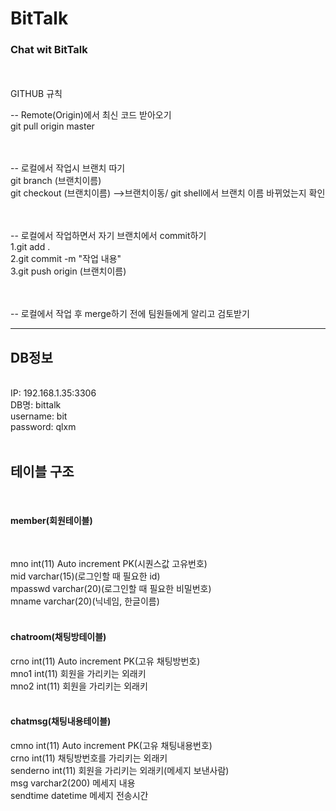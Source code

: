 # BitTalk

<h3>Chat wit BitTalk</h3>

<br><br>
GITHUB 규칙

-- Remote(Origin)에서 최신 코드 받아오기
<br>git pull origin master<br><br><br>


-- 로컬에서 작업시 브랜치 따기<br>
git branch (브랜치이름)<br>
git checkout (브랜치이름) -->브랜치이동/ git shell에서 브랜치 이름 바뀌었는지 확인<br><br><br>


-- 로컬에서 작업하면서 자기 브랜치에서 commit하기<br>
1.git add .<br>
2.git commit -m "작업 내용"<br>
3.git push origin (브랜치이름)<br><br><br>


-- 로컬에서 작업 후 merge하기 전에 팀원들에게 알리고 검토받기<br>

<hr>

<h2>DB정보</h2><br>
IP: 192.168.1.35:3306<br>
DB명: bittalk<br>
username: bit<br>
password: qlxm<br>
<br>

<h2>테이블 구조</h2>
<br>
<h4>member(회원테이블)</h4><br>

mno int(11) Auto increment PK(시퀀스값 고유번호)<br>
mid varchar(15)(로그인할 때 필요한 id)<br>
mpasswd varchar(20)(로그인할 때 필요한 비밀번호)<br>
mname varchar(20)(닉네임, 한글이름)<br>
<br>
<h4>chatroom(채팅방테이블)</h4>
crno int(11) Auto increment PK(고유 채팅방번호)<br>
mno1 int(11) 회원을 가리키는 외래키<br>
mno2 int(11) 회원을 가리키는 외래키<br>
<br>
<h4>chatmsg(채팅내용테이블)</h4>
cmno int(11) Auto increment PK(고유 채팅내용번호)<br>
crno int(11) 채팅방번호를 가리키는 외래키<br>
senderno int(11) 회원을 가리키는 외래키(메세지 보낸사람)<br>
msg varchar2(200) 메세지 내용<br>
sendtime datetime 메세지 전송시간<br>
<br>
